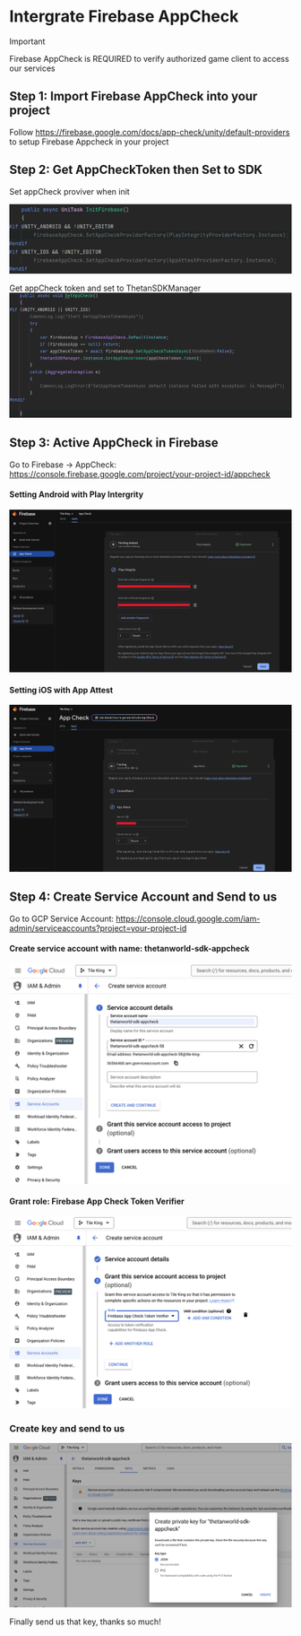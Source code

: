 # Intergrate Firebase AppCheck


> [!IMPORTANT]
> Firebase AppCheck is REQUIRED to verify authorized game client to access our services

## Step 1: Import Firebase AppCheck into your project
Follow https://firebase.google.com/docs/app-check/unity/default-providers to setup Firebase Appcheck in your project

## Step 2: Get AppCheckToken then Set to SDK

Set appCheck proviver when init

![Init Provider](docs/images/appcheck-provider-init.png)


Get appCheck token and set to ThetanSDKManager
![Get AppCheck Token](docs/images/get-app-check.png)

## Step 3: Active AppCheck in Firebase
Go to Firebase -> AppCheck: https://console.firebase.google.com/project/your-project-id/appcheck 
#### Setting Android with Play Intergrity
![Setting with Play Integrity](docs/images/firebase-appcheck-android.png)

#### Setting iOS with App Attest
![Setting with App Attest](docs/images/firebase-appcheck-ios.png)

## Step 4: Create Service Account and Send to us
Go to GCP Service Account: https://console.cloud.google.com/iam-admin/serviceaccounts?project=your-project-id

#### Create service account with name: thetanworld-sdk-appcheck
![Create service account](docs/images/service-account-create.png)

#### Grant role: Firebase App Check Token Verifier
![Grant role](docs/images/service-account-grantrole.png)

### Create key and send to us
![Create key](docs/images/service-account-create-key.png)

Finally send us that key, thanks so much!